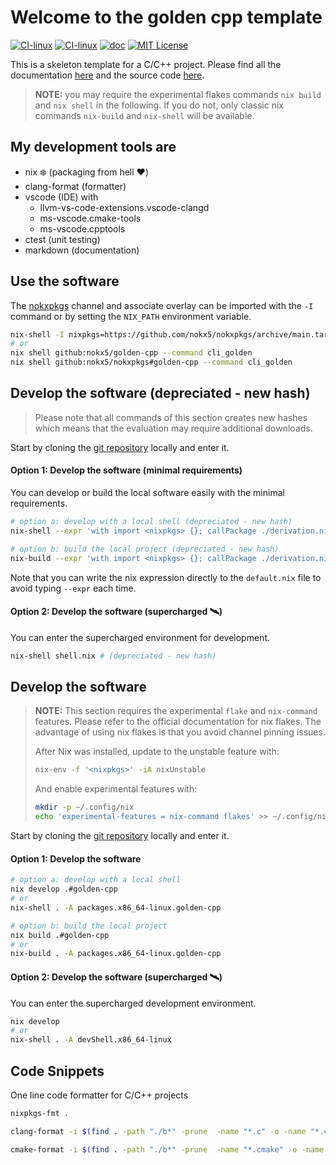 # Welcome to the golden cpp template

[![CI-linux](https://github.com/nokx5/golden-cpp/workflows/CI-linux/badge.svg)](https://github.com/nokx5/golden-cpp/actions/workflows/ci-linux.yml) [![CI-linux](https://github.com/nokx5/golden-cpp/workflows/CI-darwin/badge.svg)](https://github.com/nokx5/golden-cpp/actions/workflows/ci-darwin.yml) [![doc](https://github.com/nokx5/golden-cpp/workflows/doc-api/badge.svg)](https://nokx5.github.io/golden-cpp) [![MIT License](http://img.shields.io/badge/license-MIT-blue.svg)](https://github.com/nokx5/golden-cpp/blob/master/LICENSE)

This is a skeleton template for a C/C++ project. Please find all the documentation [here](https://nokx5.github.io/golden-cpp) and the source code [here](https://github.com/nokx5/golden-cpp).

> **NOTE:** you may require the experimental flakes commands `nix build` and `nix shell` in the following. If you do not, only classic nix commands `nix-build` and `nix-shell` will be available.

## My development tools are
- nix :snowflake: (packaging from hell :heart:)
- clang-format (formatter)
- vscode (IDE) with
  - llvm-vs-code-extensions.vscode-clangd
  - ms-vscode.cmake-tools
  - ms-vscode.cpptools
- ctest (unit testing)
- markdown (documentation)


## Use the software

The [nokxpkgs](https://github.com/nokx5/nokxpkgs#add-nokxpkgs-to-your-nix-channel) channel and associate overlay can be imported with the `-I` command or by setting the `NIX_PATH` environment variable.

```bash
nix-shell -I nixpkgs=https://github.com/nokx5/nokxpkgs/archive/main.tar.gz -p golden-cpp --command cli_golden
# or
nix shell github:nokx5/golden-cpp --command cli_golden
nix shell github:nokx5/nokxpkgs#golden-cpp --command cli_golden
```

## Develop the software (depreciated - new hash)

> Please note that all commands of this section creates new hashes which means that the evaluation may require additional downloads.

Start by cloning the [git repository](https://github.com/nokx5/golden-cpp) locally and enter it.

#### Option 1: Develop the software (minimal requirements)

You can develop or build the local software easily with the minimal requirements.

```bash
# option a: develop with a local shell (depreciated - new hash)
nix-shell --expr 'with import <nixpkgs> {}; callPackage ./derivation.nix {src = ./.; }'

# option b: build the local project (depreciated - new hash)
nix-build --expr 'with import <nixpkgs> {}; callPackage ./derivation.nix {src = ./.; }' --no-out-link
```

Note that you can write the nix expression directly to the `default.nix` file to avoid typing `--expr` each time.

 #### Option 2: Develop the software (supercharged :artificial_satellite:)

You can enter the supercharged environment for development.

```bash
nix-shell shell.nix # (depreciated - new hash)
```

## Develop the software

> **NOTE:** This section requires the experimental `flake` and `nix-command` features. Please refer to the official documentation for nix flakes. The advantage of using nix flakes is that you avoid channel pinning issues.
> 
> After Nix was installed, update to the unstable feature with:
> 
> ```bash
> nix-env -f '<nixpkgs>' -iA nixUnstable
> ```
> 
> And enable experimental features with:
> 
> ```bash
> mkdir -p ~/.config/nix
> echo 'experimental-features = nix-command flakes' >> ~/.config/nix/nix.conf
> ```

Start by cloning the [git repository](https://github.com/nokx5/golden-cpp) locally and enter it.

#### Option 1: Develop the software

```bash
# option a: develop with a local shell
nix develop .#golden-cpp
# or
nix-shell . -A packages.x86_64-linux.golden-cpp

# option b: build the local project
nix build .#golden-cpp
# or
nix-build . -A packages.x86_64-linux.golden-cpp
```

#### Option 2: Develop the software (supercharged :artificial_satellite:)

You can enter the supercharged development environment.

```bash
nix develop
# or
nix-shell . -A devShell.x86_64-linux
```

## Code Snippets

One line code formatter for C/C++ projects

```bash
nixpkgs-fmt .

clang-format -i $(find . -path "./b*" -prune  -name "*.c" -o -name "*.cpp" -o -name "*.h" -o -name "*.hpp")

cmake-format -i $(find . -path "./b*" -prune  -name "*.cmake" -o -name "CMakeLists.txt")
```
